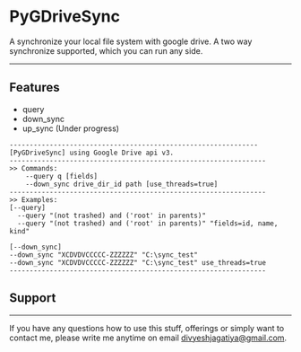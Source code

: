 # PyGDriveSync
A synchronize your local file system with google drive. A two way synchronize supported, which you can run any side.

---

## Features
- query
- down_sync
- up_sync (Under progress)

```
--------------------------------------------------------------
[PyGDriveSync] using Google Drive api v3.
----------------------------------------------------------------
>> Commands:
    --query q [fields]
    --down_sync drive_dir_id path [use_threads=true]
----------------------------------------------------------------
>> Examples:
[--query]
  --query "(not trashed) and ('root' in parents)"
  --query "(not trashed) and ('root' in parents)" "fields=id, name, kind"

[--down_sync]
--down_sync "XCDVDVCCCCC-ZZZZZZ" "C:\sync_test"
--down_sync "XCDVDVCCCCC-ZZZZZZ" "C:\sync_test" use_threads=true
----------------------------------------------------------------
```


## Support

---

If you have any questions how to use this stuff, offerings or simply want to contact me, please write me anytime on email [divyeshjagatiya@gmail.com](mailto:divyeshjagatiya@gmail.com).
